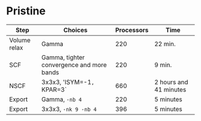 # Pristine

| Step | Choices | Processors | Time |
|------|---------|------------|------|
| Volume relax | Gamma | 220 | 22 min. |
| SCF | Gamma, tighter convergence and more bands | 220 | 9 min. |
| NSCF | 3x3x3, 'ISYM=-1`, `KPAR=3` | 660 | 2 hours and 41 minutes |
| Export | Gamma, `-nb 4` | 220 | 5 minutes |
| Export | 3x3x3, `-nk 9 -nb 4` | 396 | 5 minutes |

